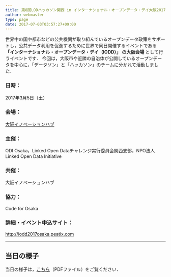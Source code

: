 ```yaml
---
title: 第8回LODハッカソン関西 in インターナショナル・オープンデータ・デイ大阪2017
author: webmaster
type: page
date: 2017-07-03T03:57:27+09:00
---
```


世界中の国や都市などの公共機関が取り組んでいるオープンデータ政策をサポートし，公共データ利用を促進するために世界で同日開催するイベントである
**「インターナショナル・オープンデータ・デイ（IODD）」 の大阪会場**
として行うイベントです．
今回は，大阪市や近隣の自治体が公開しているオープンデータを中心に，「データソン」と「ハッカソン」のチームに分かれて活動しました．


### 日時：

2017年3月5日（土）  

### 会場：

[大阪イノベーションハブ](http://www.innovation-osaka.jp/ja/access)  

### 主催：

ODI Osaka，Linked Open Dataチャレンジ実行委員会関西支部，NPO法人 Linked Open Data Initiative  

### 共催：

大阪イノベーションハブ  

### 協力：

Code for Osaka  

### 詳細・イベント申込サイト：

<http://iodd2017osaka.peatix.com>  

* * *

## 当日の様子

当日の様子は，[こちら](/wp-content/uploads/2017/07/IODD2017OsakaS.pdf)（PDFファイル）をご覧ください．  

&nbsp;

&nbsp;